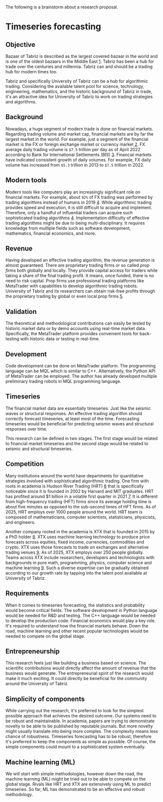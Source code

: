 The following is a brainstorm about a research proposal.

# Timeseries forecasting

## Objective

Bazaar of Tabriz is described as the largest covered bazaar in the world and is one of the oldest bazaars in the Middle East [1]. Tabriz has been a hub for trade over the centuries and millennia. Tabriz can and should be a trading hub for modern times too.

Tabriz and specifically University of Tabriz can be a hub for algorithmic trading. Considering the available talent pool for science, technology, engineering, mathematics, and the historic background of Tabriz in trade, it's an attractive idea for University of Tabriz to work on trading strategies and algorithms.

## Background

Nowadays, a huge segment of modern trade is done on financial markets. Regarding trading volume and market cap, financial markets are by far the largest market in the world. For example, just a segment of the financial market is the FX or foreign exchange market or currency market [2]. FX average daily trading volume is `$7.5` trillion per day as of April 2022 according to Bank for International Settlements (BIS) [3]. Financial markets have indicated consistent growth of daily volumes. For example, FX daily volume has increased from `$5.3` trillion in 2013 to `$7.5` trillion in 2022.

## Modern tools

Modern tools like computers play an increasingly significant role on financial markets. For example, about `92%` of FX trading was performed by trading algorithms instead of humans in 2019 [4]. While algorithmic trading provides speed and execution, it is still difficult to acquire and implement. Therefore, only a handful of influential traders can acquire such sophisticated trading algorithms [4]. Implementation difficulty of effective trading algorithms might be due to being multi-disciplinary. It requires knowledge from multiple fields such as software development, mathematics, financial economics, and more.

## Revenue

Having developed an effective trading algorithm, the revenue generation is almost guaranteed. There are proprietary trading firms or so called _prop firms_ both globally and locally. They provide capital access for traders while taking a share of the final trading profit. It means, once funded, there is no need to risk capital. Prop firms use professional trading platforms like MetaTrader with capabilities to develop algorithmic trading robots. University of Tabriz and its researchers can obtain risk-free profits through the proprietary trading by global or even local prop firms [5].

## Validation

The theoretical and methodological contributions can easily be tested by historic market data or by demo accounts using real-time market data. Specifically, the MetaTrader platform provides convenient tools for back-testing with historic data or testing in real-time.

## Development

Code development can be done on MetaTrader platform. The programming language can be MQL which is similar to C++. Alternatively, the Python API of MetaTrader can be employed. The author has already developed multiple preliminary trading robots in MQL programming language.

## Timeseries

The financial market data are essentially timeseries. Just like the seismic waves or structural responses. An effective trading algorithm should correctly forecast timeseries, at least most of the time. Forecasting timeseries would be beneficial for predicting seismic waves and structural responses over time.

This research can be defined in two stages. The first stage would be related to financial market timeseries and the second stage would be related to seismic and structural timeseries.

## Competition

Many institutions around the world have departments for quantitative strategies involved with sophisticated algorithmic trading. One firm with roots in academia is Hudson River Trading (HRT) [6] that is specifically noticeable since it is founded in 2002 by Harvard and MIT graduates. HRT has profited around $1 billion in a volatile first quarter in 2021 [7]. It is different from high-frequency trading (HFT) firms since its average holding time is about five minutes as opposed to the sub-second times of HFT firms. As of 2025, HRT employs over 1000 people around the world. HRT team is composed of mathematicians, computer scientists, statisticians, physicists, and engineers.

Another company rooted in the academia is XTX that is founded in 2015 by a PhD holder [8]. XTX uses machine learning technology to produce price forecasts across equities, fixed income, currencies, commodities and crypto. XTX uses those forecasts to trade on exchanges and alternative trading venues [9]. As of 2025, XTX employs over 250 people globally. Teams across XTX include researchers, developers and technologists with backgrounds in pure math, programming, physics, computer science and machine learning [9]. Such a diverse expertise can be gradually obtained according to our growth rate by tapping into the talent pool available at University of Tabriz.

## Requirements

When it comes to timeseries forecasting, the statistics and probability would become critical fields. The software development in Python language would be needed for R&D and testing. The C++ language would be needed to develop the production code. Financial economics would play a key role. It's required to understand how the financial markets behave. Down the road, machine learning and other recent popular technologies would be needed to compete on the global stage.

## Entrepreneurship

This research feels just like building a business based on science. The scientific contributions would directly affect the amount of revenue that the business would generate. The entrepreneurial spirit of the research would make it much exciting. It could directly be beneficial for the community around the University of Tabriz.

## Simplicity of components

While carrying out the research, it's preferred to look for the simplest possible approach that achieves the desired outcome. Our systems need to be robust and maintainable. In academia, papers are trying to demonstrate novelty to be able to be published by reputable journals. But more novelty might usually translate into being more complex. The complexity means less chance of robustness. Timeseries forecasting has to be robust, therefore it's preferred to keep the components as simple as possible. Of course, the simple components could mount to a sophisticated system eventually.

## Machine learning (ML)

We will start with simple methodologies, however down the road, the machine learning (ML) might be tried out to be able to compete on the global stage. Rivals like HRT and XTX are extensively using ML to predict timeseries. So far, ML has demonstrated to be an effective and robust methodology.

[1]: https://en.wikipedia.org/wiki/Bazaar_of_Tabriz
[2]: https://en.wikipedia.org/wiki/Foreign_exchange_market
[3]: https://www.bis.org/statistics/rpfx22_fx.htm
[4]: https://www.quantifiedstrategies.com/what-percentage-of-trading-is-algorithmic
[5]: https://en.wikipedia.org/wiki/Proprietary_trading
[6]: https://en.wikipedia.org/wiki/Hudson_River_Trading
[7]: https://www.bloomberg.com/news/articles/2021-06-24/prop-trader-hudson-river-reaps-1-billion-in-frenzied-quarter
[8]: https://en.wikipedia.org/wiki/XTX_Markets
[9]: https://www.xtxmarkets.com
